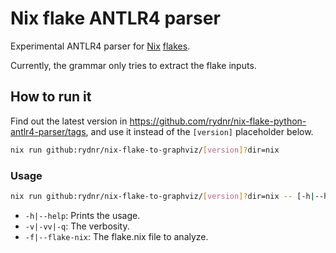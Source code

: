 # Nix flake ANTLR4 parser

Experimental ANTLR4 parser for [Nix](https://nixos.org "Nix") [flakes](https://nixos.org/manual/nix/unstable/command-ref/new-cli/nix3-flake "flakes").

Currently, the grammar only tries to extract the flake inputs.

## How to run it

Find out the latest version in <https://github.com/rydnr/nix-flake-python-antlr4-parser/tags>, and use it instead of the `[version]` placeholder below.

``` sh
nix run github:rydnr/nix-flake-to-graphviz/[version]?dir=nix
```

### Usage

``` sh
nix run github:rydnr/nix-flake-to-graphviz/[version]?dir=nix -- [-h|--help] [-v|-vv|-q] [-f|--flake-nix file]
```
- `-h|--help`: Prints the usage.
- `-v|-vv|-q`: The verbosity.
- `-f|--flake-nix`: The flake.nix file to analyze.

